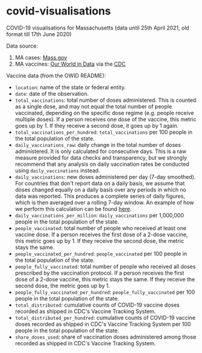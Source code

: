 # covid-visualisations
COVID-19 visualisations for Massachusetts (data until 25th April 2021, old format till 17th June 2020)

Data source: 

1. MA cases: [Mass.gov](https://www.mass.gov/info-details/covid-19-response-reporting#covid-19-daily-dashboard-)
2. MA vaccines: [Our World in Data](https://github.com/owid/covid-19-data/tree/master/public/data/vaccinations) via the [CDC](https://covid.cdc.gov/covid-data-tracker/#vaccinations)

Vaccine data (from the OWID README):

* `location`: name of the state or federal entity.
* `date`: date of the observation.
* `total_vaccinations`: total number of doses administered. This is counted as a single dose, and may not equal the total number of people vaccinated, depending on the specific dose regime (e.g. people receive multiple doses). If a person receives one dose of the vaccine, this metric goes up by 1. If they receive a second dose, it goes up by 1 again.
* `total_vaccinations_per_hundred`: `total_vaccinations` per 100 people in the total population of the state.
* `daily_vaccinations_raw`: daily change in the total number of doses administered. It is only calculated for consecutive days. This is a raw measure provided for data checks and transparency, but we strongly recommend that any analysis on daily vaccination rates be conducted using `daily_vaccinations` instead.
* `daily_vaccinations`: new doses administered per day (7-day smoothed). For countries that don't report data on a daily basis, we assume that doses changed equally on a daily basis over any periods in which no data was reported. This produces a complete series of daily figures, which is then averaged over a rolling 7-day window. An example of how we perform this calculation can be found [here](https://github.com/owid/covid-19-data/issues/333#issuecomment-763015298).
* `daily_vaccinations_per_million`: `daily_vaccinations` per 1,000,000 people in the total population of the state.
* `people_vaccinated`: total number of people who received at least one vaccine dose. If a person receives the first dose of a 2-dose vaccine, this metric goes up by 1. If they receive the second dose, the metric stays the same.
* `people_vaccinated_per_hundred`: `people_vaccinated` per 100 people in the total population of the state.
* `people_fully_vaccinated`: total number of people who received all doses prescribed by the vaccination protocol. If a person receives the first dose of a 2-dose vaccine, this metric stays the same. If they receive the second dose, the metric goes up by 1.
* `people_fully_vaccinated_per_hundred`: `people_fully_vaccinated` per 100 people in the total population of the state.
* `total_distributed`: cumulative counts of COVID-19 vaccine doses recorded as shipped in CDC's Vaccine Tracking System.
* `total_distributed_per_hundred`: cumulative counts of COVID-19 vaccine doses recorded as shipped in CDC's Vaccine Tracking System per 100 people in the total population of the state.
* `share_doses_used`: share of vaccination doses administered among those recorded as shipped in CDC's Vaccine Tracking System.